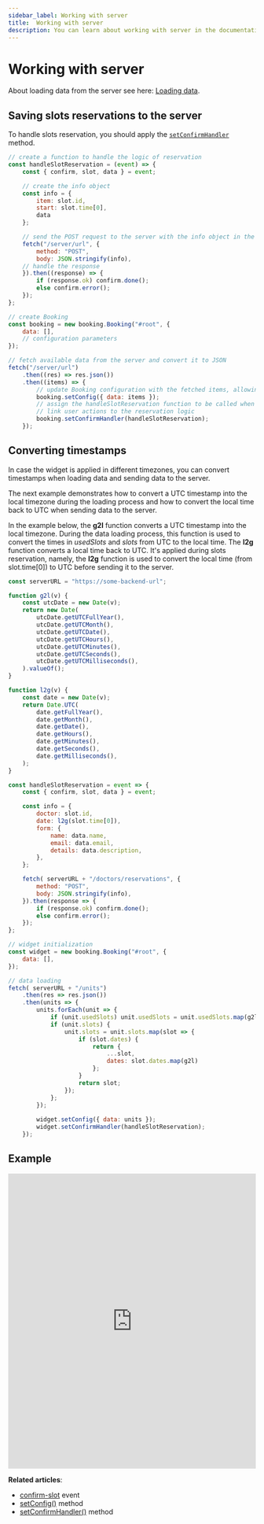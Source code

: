 ```yaml
---
sidebar_label: Working with server
title:  Working with server
description: You can learn about working with server in the documentation of the DHTMLX JavaScript Booking library. Browse developer guides and API reference, try out code examples and live demos, and download a free 30-day evaluation version of DHTMLX Booking.
---
```


# Working with server

About loading data from the server see here: [Loading data](/guides/loading-data#loading-data-1).  

## Saving slots reservations to the server

To handle slots reservation, you should apply the [`setConfirmHandler`](/api/methods/booking-setconfirmhandler-method) method. 

~~~jsx {}
// create a function to handle the logic of reservation
const handleSlotReservation = (event) => {
    const { confirm, slot, data } = event;

    // create the info object 
    const info = {
        item: slot.id,
        start: slot.time[0],
        data
    };

    // send the POST request to the server with the info object in the request body
    fetch("/server/url", {
        method: "POST",
        body: JSON.stringify(info),
    // handle the response
    }).then((response) => {
        if (response.ok) confirm.done();
        else confirm.error();
    });
};

// create Booking
const booking = new booking.Booking("#root", {
    data: [],
    // configuration parameters
});

// fetch available data from the server and convert it to JSON
fetch("/server/url")
    .then((res) => res.json())        
    .then((items) => {
        // update Booking configuration with the fetched items, allowing the widget to display them
        booking.setConfig({ data: items });
        // assign the handleSlotReservation function to be called when a user confirms booking, 
        // link user actions to the reservation logic
        booking.setConfirmHandler(handleSlotReservation);
    });
~~~

## Converting timestamps

In case the widget is applied in different timezones, you can convert timestamps when loading data and sending data to the server.

The next example demonstrates how to convert a UTC timestamp into the local timezone during the loading process and how to convert the local time back to UTC when sending data to the server. 

In the example below, the **g2l** function converts a UTC timestamp into the local timezone. During the data loading process, this function is used to convert the times in *usedSlots* and *slots* from UTC to the local time. The **l2g** function converts a local time back to UTC. It's applied during slots reservation, namely, the **l2g** function is used to convert the local time (from slot.time[0]) to UTC before sending it to the server.

~~~jsx
const serverURL = "https://some-backend-url";

function g2l(v) {
    const utcDate = new Date(v);
    return new Date(
        utcDate.getUTCFullYear(),
        utcDate.getUTCMonth(),
        utcDate.getUTCDate(),
        utcDate.getUTCHours(),
        utcDate.getUTCMinutes(),
        utcDate.getUTCSeconds(),
        utcDate.getUTCMilliseconds(),
    ).valueOf();
}

function l2g(v) {
    const date = new Date(v);
    return Date.UTC(
        date.getFullYear(),
        date.getMonth(),
        date.getDate(),
        date.getHours(),
        date.getMinutes(),
        date.getSeconds(),
        date.getMilliseconds(),
    );
}

const handleSlotReservation = event => {
    const { confirm, slot, data } = event;

    const info = {
        doctor: slot.id,
        date: l2g(slot.time[0]),
        form: {
            name: data.name,
            email: data.email,
            details: data.description,
        },
    };

    fetch( serverURL + "/doctors/reservations", {
        method: "POST",
        body: JSON.stringify(info),
    }).then(response => {
        if (response.ok) confirm.done();
        else confirm.error();
    });
};

// widget initialization
const widget = new booking.Booking("#root", {
    data: [],
});

// data loading
fetch( serverURL + "/units")
    .then(res => res.json())
    .then(units => {
        units.forEach(unit => {
            if (unit.usedSlots) unit.usedSlots = unit.usedSlots.map(g2l);
            if (unit.slots) {
                unit.slots = unit.slots.map(slot => {
                    if (slot.dates) {
                        return {
                            ...slot,
                            dates: slot.dates.map(g2l)
                        };
                    }
                    return slot;
                });
            };
        });
         
        widget.setConfig({ data: units });
        widget.setConfirmHandler(handleSlotReservation);
    });
~~~


## Example

<iframe src="https://snippet.dhtmlx.com/dpbmyr8j?mode=result" frameborder="0" class="snippet_iframe" width="100%" height="600"></iframe>

**Related articles**:
- [confirm-slot](/api/events/booking-confirmslot-event) event
- [setConfig()](/api/methods/booking-setconfig-method) method
- [setConfirmHandler()](/api/methods/booking-setconfirmhandler-method) method
